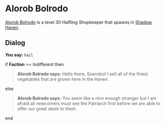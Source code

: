 # Alorob Bolrodo



[Alorob Bolrodo](/npc/150274) is a level 30 Halfling Shopkeeper that spawns in [Shadow Haven](/zone/150).



## Dialog

**You say:** `hail`



if **Faction** >= Indifferent then



>**Alorob Bolrodo says:** Hello there, Soandso! I sell all of the finest vegetables that are grown here in the Haven.


else



>**Alorob Bolrodo says:** You seem like a nice enough stranger but I am afraid all newcomers must see the Patriarch first before we are able to offer our great deals to them.

end
